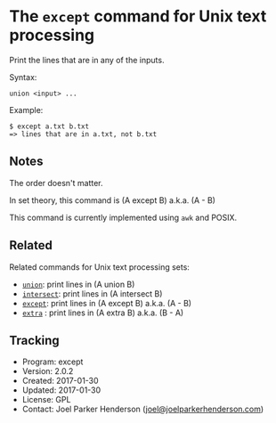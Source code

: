 # The `except` command for Unix text processing

Print the lines that are in any of the inputs.

Syntax:

    union <input> ...

Example:

    $ except a.txt b.txt
    => lines that are in a.txt, not b.txt


## Notes

The order doesn't matter.

In set theory, this command is (A except B) a.k.a. (A - B)

This command is currently implemented using `awk` and POSIX.


## Related

Related commands for Unix text processing sets:

* [`union`](https://github.com/sixarm/union): print lines in (A union B)
* [`intersect`](https://github.com/sixarm/intersect): print lines in (A intersect B)
* [`except`](https://github.com/sixarm/except): print lines in (A except B) a.k.a. (A - B)
* [`extra`](https://github.com/sixarm/extra) : print lines in (A extra B) a.k.a. (B - A)


## Tracking

* Program: except
* Version: 2.0.2
* Created: 2017-01-30
* Updated: 2017-01-30
* License: GPL
* Contact: Joel Parker Henderson (joel@joelparkerhenderson.com)
